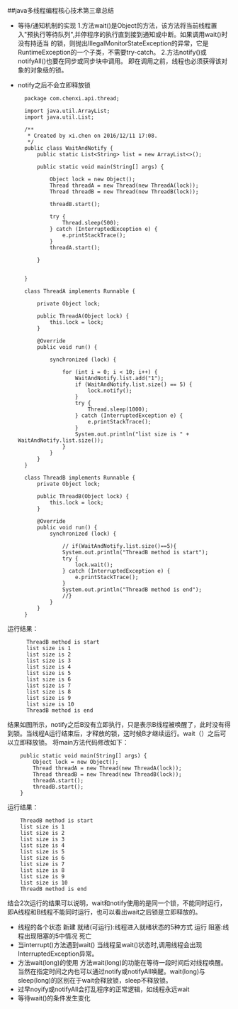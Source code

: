 ##java多线程编程核心技术第三章总结
* 等待/通知机制的实现
1.方法wait()是Object的方法，该方法将当前线程置入"预执行等待队列",并停程序的执行直到接到通知或中断。如果调用wait()时没有持适当
的锁，则抛出IllegalMonitorStateException的异常，它是RuntimeException的一个子类，不需要try-catch。
2.方法notify()或notifyAll()也要在同步或同步块中调用。 即在调用之前，线程也必须获得该对象的对象级的锁。
* notify之后不会立即释放锁
    
        package com.chenxi.api.thread;
        
        import java.util.ArrayList;
        import java.util.List;
        
        /**
         * Created by xi.chen on 2016/12/11 17:08.
         */
        public class WaitAndNotify {
            public static List<String> list = new ArrayList<>();
        
            public static void main(String[] args) {
        
                Object lock = new Object();
                Thread threadA = new Thread(new ThreadA(lock));
                Thread threadB = new Thread(new ThreadB(lock));
        
                threadB.start();
        
                try {
                    Thread.sleep(500);
                } catch (InterruptedException e) {
                    e.printStackTrace();
                }
                threadA.start();
        
            }
        
        
        }
        
        class ThreadA implements Runnable {
        
            private Object lock;
        
            public ThreadA(Object lock) {
                this.lock = lock;
            }
        
            @Override
            public void run() {
        
                synchronized (lock) {
        
                    for (int i = 0; i < 10; i++) {
                        WaitAndNotify.list.add("1");
                        if (WaitAndNotify.list.size() == 5) {
                            lock.notify();
                        }
                        try {
                            Thread.sleep(1000);
                        } catch (InterruptedException e) {
                            e.printStackTrace();
                        }
                        System.out.println("list size is " + WaitAndNotify.list.size());
                    }
                }
            }
        }
        
        class ThreadB implements Runnable {
            private Object lock;
        
            public ThreadB(Object lock) {
                this.lock = lock;
            }
        
            @Override
            public void run() {
                synchronized (lock) {
        
                    // if(WaitAndNotify.list.size()==5){
                    System.out.println("ThreadB method is start");
                    try {
                        lock.wait();
                    } catch (InterruptedException e) {
                        e.printStackTrace();
                    }
                    System.out.println("ThreadB method is end");
                    //}
                }
            }
        }
        
运行结果：

          ThreadB method is start
          list size is 1
          list size is 2
          list size is 3
          list size is 4
          list size is 5
          list size is 6
          list size is 7
          list size is 8
          list size is 9
          list size is 10
          ThreadB method is end
结果如图所示，notify之后B没有立即执行，只是表示B线程被唤醒了，此时没有得到锁。当线程A运行结束后，才释放的锁，这时候B才继续运行。wait（）之后可以立即释放锁。
将main方法代码修改如下：
     
        public static void main(String[] args) {
            Object lock = new Object();
            Thread threadA = new Thread(new ThreadA(lock));
            Thread threadB = new Thread(new ThreadB(lock));
            threadA.start();
            threadB.start();
        }

运行结果：
       
        ThreadB method is start
        list size is 1
        list size is 2
        list size is 3
        list size is 4
        list size is 5
        list size is 6
        list size is 7
        list size is 8
        list size is 9
        list size is 10
        ThreadB method is end
结合2次运行的结果可以说明，wait和notify使用的是同一个锁，不能同时运行，即A线程和B线程不能同时运行，也可以看出wait之后锁是立即释放的。

* 线程的各个状态
新建
就绪(可运行):线程进入就绪状态的5种方式
运行
阻塞:线程出现阻塞的5中情况
死亡
* 当interrupt()方法遇到wait()
当线程呈wait()状态时,调用线程会出现InterruptedException异常。
* 方法wait(long)的使用
方法wait(long)的功能在等待一段时间后对线程唤醒。当然在指定时间之内也可以通过notify或notifyAll唤醒。wait(long)与sleep(long)的区别在于wait会释放锁，sleep不释放锁。
* 过早noyify或notifyAll会打乱程序的正常逻辑，如线程永远wait
* 等待wait()的条件发生变化



